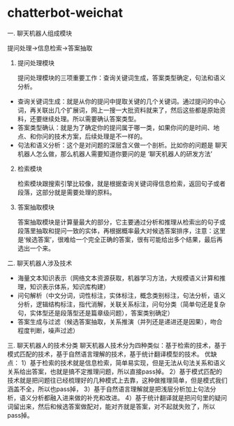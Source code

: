 # chatterbot-weichat
一. 聊天机器人组成模块

提问处理->信息检索->答案抽取

1. 提问处理模块
   
   提问处理模块的三项重要工作：查询关键词生成，答案类型确定，句法和语义分析。
  - 查询关键词生成：就是从你的提问中提取关键的几个关键词。通过提问的中心词，再关联出几个扩展词，网上一搜一大批资料就来了，然后这些都是原始资料，还要继续处理。所以需要确认答案类型。
  - 答案类型确认：就是为了确定你的提问属于哪一类，如果你问的是时间、地点、和你问的技术方案，后续处理是不一样的。
  - 句法和语义分析：这个是对问题的深层含义做一个剖析。比如你的问题是 聊天机器人怎么做，那么机器人需要知道你要问的是 ‘聊天机器人的研发方法’

2. 检索模块

   检索模块跟搜索引擎比较像，就是根据查询关键词得信息检索，返回句子或者段落，这部分就是需要处理的原料。
   
3. 答案抽取模块

   答案抽取模块是计算量最大的部分，它主要通过分析和推理从检索出的句子或段落里抽取和提问一致的实体，再根据概率最大对候选答案排序，注意：这里是‘候选答案’，很难给一个完全正确的答案，很有可能给出多个结果，最后再选出一个来。

二. 聊天机器人涉及技术
  - 海量文本知识表示（网络文本资源获取，机器学习方法，大规模语义计算和推理，知识表示体系，知识库构建）
  - 问句解析（中文分词，词性标注，实体标注，概念类别标注，句法分析，语义分析，逻辑结构标注，指代消解，关联关系标注，问句分类（简单句还是复杂句，实体型还是段落型还是篇章级问题），答案类别确定） 
  - 答案生成与过滤（候选答案抽取，关系推演（并列还是递进还是因果），吻合程度判断，噪声过滤）

三. 聊天机器人的技术分类
    聊天机器人技术分为四种类似：基于检索的技术，基于模式匹配的技术，基于自然语言理解的技术，基于统计翻译模型的技术。
    优缺点：
    1）基于检索的技术就是信息检索，简单易实现，但是无法从句法关系和语义关系给出答案，也就是搞不定推理问题，所以直接pass掉。
    2）基于模式匹配的技术就是把问题往已经梳理好的几种模式上去靠，这种做推理简单，但是模式我们涵盖不全，所以也pass掉，
    3）基于自然语言理解就是把浅层分析加上句法分析，语义分析都融入进来做的补充和改进。
    4）基于统计翻译就是把问句里的疑问词留出来，然后和候选答案做配对，能对齐就是答案，对不起就失败了，所以pass掉。
